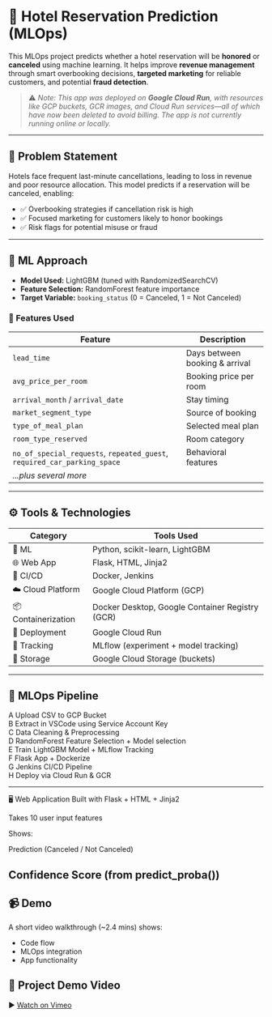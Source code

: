 # 🏨 Hotel Reservation Prediction (MLOps)

This MLOps project predicts whether a hotel reservation will be **honored** or **canceled** using machine learning. It helps improve **revenue management** through smart overbooking decisions, **targeted marketing** for reliable customers, and potential **fraud detection**.

> ⚠️ _Note: This app was deployed on **Google Cloud Run**, with resources like GCP buckets, GCR images, and Cloud Run services—all of which have now been deleted to avoid billing. The app is not currently running online or locally._

---

## 🎯 Problem Statement

Hotels face frequent last-minute cancellations, leading to loss in revenue and poor resource allocation. This model predicts if a reservation will be canceled, enabling:
- ✅ Overbooking strategies if cancellation risk is high
- ✅ Focused marketing for customers likely to honor bookings
- ✅ Risk flags for potential misuse or fraud

---

## 🧠 ML Approach

- **Model Used:** LightGBM (tuned with RandomizedSearchCV)
- **Feature Selection:** RandomForest feature importance
- **Target Variable:** `booking_status` (0 = Canceled, 1 = Not Canceled)

### 🔢 Features Used

| Feature | Description |
|--------|-------------|
| `lead_time` | Days between booking & arrival |
| `avg_price_per_room` | Booking price per room |
| `arrival_month` / `arrival_date` | Stay timing |
| `market_segment_type` | Source of booking |
| `type_of_meal_plan` | Selected meal plan |
| `room_type_reserved` | Room category |
| `no_of_special_requests`, `repeated_guest`, `required_car_parking_space` | Behavioral features |
| _...plus several more_ |

---

## ⚙️ Tools & Technologies

| Category           | Tools Used                                      |
|--------------------|-------------------------------------------------|
| 🧠 ML               | Python, scikit-learn, LightGBM                  |
| 🌐 Web App          | Flask, HTML, Jinja2                             |
| 🔄 CI/CD            | Docker, Jenkins                                 |
| ☁️ Cloud Platform   | Google Cloud Platform (GCP)                     |
| 📦 Containerization | Docker Desktop, Google Container Registry (GCR)|
| 🚀 Deployment       | Google Cloud Run                                |
| 🧪 Tracking         | MLflow (experiment + model tracking)            |
| 📁 Storage          | Google Cloud Storage (buckets)                           |

---

## 🔁 MLOps Pipeline

A Upload CSV to GCP Bucket<br>
B Extract in VSCode using Service Account Key<br>
C Data Cleaning & Preprocessing<br>
 D RandomForest Feature Selection + Model selection<br>
 E Train LightGBM Model + MLflow Tracking <br>
 F  Flask App + Dockerize <br>
 G Jenkins CI/CD Pipeline<br>
 H Deploy via Cloud Run & GCR



---
🖥️ Web Application
Built with Flask + HTML + Jinja2

Takes 10 user input features

Shows:

Prediction (Canceled / Not Canceled)

Confidence Score (from predict_proba())
----

## 📹 Demo

A short video walkthrough (~2.4 mins) shows:
- Code flow
- MLOps integration
- App functionality
## 🎥 Project Demo Video

▶️ [Watch on Vimeo](https://vimeo.com/1102609084)

